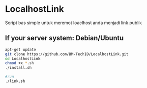 # LocalhostLink
Script bas simple untuk meremot loaclhost anda menjadi link publik

## If your server system: Debian/Ubuntu
```bash
apt-get update
git clone https://github.com/BM-TechID/LocalhostLink.git
cd LocalhostLink
chmod +x *.sh
./install.sh

#run
./link.sh
```
